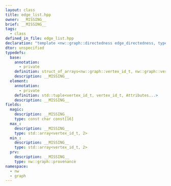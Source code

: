 ```yaml
---
layout: class
title: edge_list.hpp
owner: __MISSING__
brief: __MISSING__
tags:
  - class
defined_in_file: edge_list.hpp
declaration: "template <nw::graph::directedness edge_directedness, typename... Attributes>\nclass nw::graph::edge_list;"
dtor: unspecified
typedefs:
  base:
    annotation:
      - private
    definition: struct_of_arrays<nw::graph::vertex_id_t, nw::graph::vertex_id_t, Attributes...>
    description: __MISSING__
  element:
    annotation:
      - private
    definition: std::tuple<vertex_id_t, vertex_id_t, Attributes...>
    description: __MISSING__
fields:
  magic:
    description: __MISSING__
    type: const char const[16]
  max_:
    description: __MISSING__
    type: std::array<vertex_id_t, 2>
  min_:
    description: __MISSING__
    type: std::array<vertex_id_t, 2>
  prv:
    description: __MISSING__
    type: nw::graph::provenance
namespace:
  - nw
  - graph
---
```

